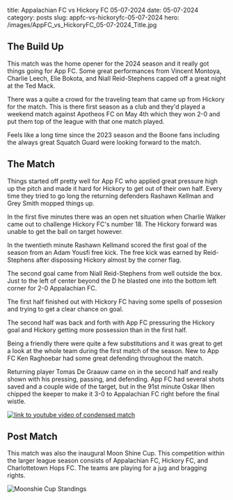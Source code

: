 title: Appalachian FC vs Hickory FC 05-07-2024
date: 05-07-2024
category: posts
slug: appfc-vs-hickoryfc-05-07-2024
hero: /images/AppFC_vs_HickoryFC_05-07-2024_Title.jpg

## The Build Up

This match was the home opener for the 2024 season and it really got things going for App FC.  Some great performances from Vincent Montoya, Charlie Leech, Elie Bokota, and Niall Reid-Stephens capped off a great night at the Ted Mack.

There was a quite a crowd for the traveling team that came up from Hickory for the match. This is there first season as a club and they'd played a weekend match against Apotheos FC on May 4th which they won 2-0 and put them top of the league with that one match played.

Feels like a long time since the 2023 season and the Boone fans including the always great Squatch Guard were looking forward to the match.

## The Match

Things started off pretty well for App FC who applied great pressure high up the pitch and made it hard for Hickory to get out of their own half.  Every time they tried to go long the returning defenders Rashawn Kellman and Grey Smith mopped things up.  

In the first five minutes there was an open net situation when Charlie Walker came out to challenge Hickory FC's number 18.  The Hickory forward was unable to get the ball on target however.

In the twentieth minute Rashawn Kellmand scored the first goal of the season from an Adam Yousfi free kick.  The free kick was earned by Reid-Stephens after dispossing Hickory almost by the corner flag.

The second goal came from Niall Reid-Stephens from well outside the box.  Just to the left of center beyond the D he blasted one into the bottom left corner for 2-0 Appalachian FC.

The first half finished out with Hickory FC having some spells of possesion and trying to get a clear chance on goal.  

The second half was back and forth with App FC pressuring the Hickory goal and Hickory getting more possession than in the first half.

Being a friendly there were quite a few substitutions and it was great to get a look at the whole team during the first match of the season. New to App FC Ken Raghoebar had some great defending throughout the match.

Returning player Tomas De Graauw came on in the second half and really shown with his pressing, passing, and defending. App FC had several shots saved and a couple wide of the target, but in the 91st minute Oskar Ilhen chipped the keeper to make it 3-0 to Appalachian FC right before the final wistle.

[![link to youtube video of condensed match](https://img.youtube.com/vi/<VIDEO_ID>/hqdefault.jpg)](https://www.youtube.com/embed/<VIDEO_ID>)

## Post Match

This match was also the inaugural Moon Shine Cup.  This competition within the larger league season consists of Appalachian FC, Hickory FC, and Charlottetown Hops FC.  The teams are playing for a jug and bragging rights.  

![Moonshie Cup Standings]({static}/images/AppFC_vs_HickoryFC_05-07-2024_Moonshine_Cup_Standings_Game1.jpg)
